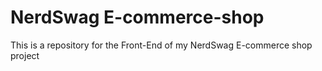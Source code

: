 # NerdSwag E-commerce-shop
This is a repository for the Front-End of my NerdSwag E-commerce shop project
